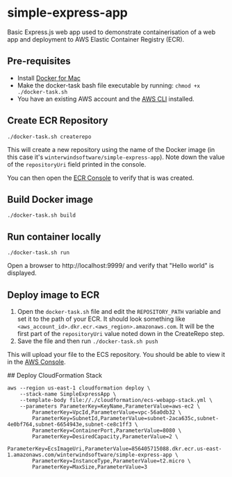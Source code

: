 # simple-express-app
Basic Express.js web app used to demonstrate containerisation of a web app and deployment to AWS Elastic Container Registry (ECR).

## Pre-requisites
- Install [Docker for Mac](https://www.docker.com/docker-mac)
- Make the docker-task bash file executable by running: `chmod +x ./docker-task.sh`
- You have an existing AWS account and the [AWS CLI](https://aws.amazon.com/cli/) installed.

## Create ECR Repository
```
./docker-task.sh createrepo
```

This will create a new repository using the name of the Docker image (in this case it's `winterwindsoftware/simple-express-app`).
Note down the value of the `repositoryUri` field printed in the console.

You can then open the [ECR Console](https://console.aws.amazon.com/ecs/home#/repositories) to verify that is was created.

## Build Docker image
```
./docker-task.sh build
```

## Run container locally
```
./docker-task.sh run
```
Open a browser to http://localhost:9999/ and verify that "Hello world" is displayed.

## Deploy image to ECR
1. Open the `docker-task.sh` file and edit the `REPOSITORY_PATH` variable and set it to the path of your ECR. It should look something like `<aws_account_id>.dkr.ecr.<aws_region>.amazonaws.com`. It will be the first part of the `repositoryUri` value noted down in the CreateRepo step.
2. Save the file and then run `./docker-task.sh push`

This will upload your file to the ECS repository. You should be able to view it in the [AWS Console](https://console.aws.amazon.com/ecs/home#/repositories).

## Deploy CloudFormation Stack

```
aws --region us-east-1 cloudformation deploy \
    --stack-name SimpleExpressApp \
    --template-body file://./cloudformation/ecs-webapp-stack.yml \
    --parameters ParameterKey=KeyName,ParameterValue=aws-ec2 \
        ParameterKey=VpcId,ParameterValue=vpc-56a0db32 \
        ParameterKey=SubnetId,ParameterValue=subnet-2aca635c,subnet-4e0bf764,subnet-6654943e,subnet-ce8c1ff3 \
        ParameterKey=ContainerPort,ParameterValue=8080 \
        ParameterKey=DesiredCapacity,ParameterValue=2 \
        ParameterKey=EcsImageUri,ParameterValue=856405715088.dkr.ecr.us-east-1.amazonaws.com/winterwindsoftware/simple-express-app \
        ParameterKey=InstanceType,ParameterValue=t2.micro \
        ParameterKey=MaxSize,ParameterValue=3

```
